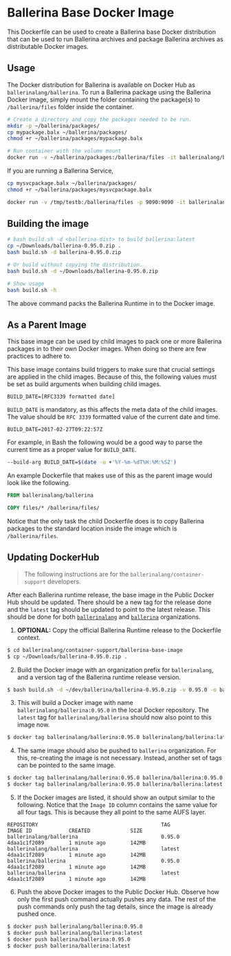 # Ballerina Base Docker Image

This Dockerfile can be used to create a Ballerina base Docker distribution that can be used to run Ballerina archives and package Ballerina archives as distributable Docker images.

## Usage
The Docker distribution for Ballerina is available on Docker Hub as `ballerinalang/ballerina`. To run a Ballerina package using the Ballerina Docker image, simply mount the folder containing the package(s) to `/ballerina/files` folder inside the container. 

```bash
# Create a directory and copy the packages needed to be run.
mkdir -p ~/ballerina/packages/
cp mypackage.balx ~/ballerina/packages/
chmod +r ~/ballerina/packages/mypackage.balx

# Run container with the volume mount
docker run -v ~/ballerina/packages:/ballerina/files -it ballerinalang/ballerina
```

If you are running a Ballerina Service,

```bash
cp mysvcpackage.balx ~/ballerina/packages/
chmod +r ~/ballerina/packages/mysvcpackage.balx

docker run -v /tmp/testb:/ballerina/files -p 9090:9090 -it ballerinalang/ballerina
```

## Building the image
```bash
# bash build.sh -d <ballerina-dist> to build ballerina:latest
cp ~/Downloads/ballerina-0.95.0.zip .
bash build.sh -d ballerina-0.95.0.zip

# Or build without copying the distribution.
bash build.sh -d ~/Downloads/ballerina-0.95.0.zip

# Show usage
bash build.sh -h
```
The above command packs the Ballerina Runtime in to the Docker image.
## As a Parent Image
This base image can be used by child images to pack one or more Ballerina packages in to their own Docker images. When doing so there are few practices to adhere to.

This base image contains build triggers to make sure that crucial settings are applied in the child images. Because of this, the following values must be set as build arguments when building child images.

```
BUILD_DATE=[RFC3339 formatted date]
```

`BUILD_DATE` is mandatory, as this affects the meta data of the child images. The value should be `RFC 3339` formatted value of the current date and time.

```
BUILD_DATE=2017-02-27T09:22:57Z
```

For example, in Bash the following would be a good way to parse the current time as a proper value for `BUILD_DATE`.

```bash
--build-arg BUILD_DATE=$(date -u +'%Y-%m-%dT%H:%M:%SZ')
```

An example Dockerfile that makes use of this as the parent image would look like the following.

```Dockerfile
FROM ballerinalang/ballerina

COPY files/* /ballerina/files/
```

Notice that the only task the child Dockerfile does is to copy Ballerina packages to the standard location inside the image which is `/ballerina/files`.

## Updating DockerHub

> The following instructions are for the `ballerinalang/container-support` developers.

After each Ballerina runtime release, the base image in the Public Docker Hub should be updated. There should be a new tag for the release done and the `latest` tag should be updated to point to the latest release. This should be done for both [`ballerinalang`](https://hub.docker.com/r/ballerinalang/ballerina/) and [`ballerina`](https://hub.docker.com/r/ballerina/ballerina/) organizations.

1. **OPTIONAL:** Copy the official Ballerina Runtime release to the Dockerfile context.
```bash
$ cd ballerinalang/container-support/ballerina-base-image
$ cp ~/Downloads/ballerina-0.95.0.zip .
```

2. Build the Docker image with an organization prefix for `ballerinalang`, and a version tag of the Ballerina runtime release version.

```bash
$ bash build.sh -d ~/dev/ballerina/ballerina-0.95.0.zip -v 0.95.0 -o ballerinalang
```

3. This will build a Docker image with name `ballerinalang/ballerina:0.95.0` in the local Docker repository. The `latest` tag for `ballerinalang/ballerina` should now also point to this image now.
```bash
$ docker tag ballerinalang/ballerina:0.95.0 ballerinalang/ballerina:latest
```

4. The same image should also be pushed to `ballerina` organization. For this, re-creating the image is not necessary. Instead, another set of tags can be pointed to the same image.
```bash
$ docker tag ballerinalang/ballerina:0.95.0 ballerina/ballerina:0.95.0
$ docker tag ballerinalang/ballerina:0.95.0 ballerina/ballerina:latest
```

5. If the Docker images are listed, it should show an output similar to the following. Notice that the `Image ID` column contains the same value for all four tags. This is because they all point to the same AUFS layer.
```
REPOSITORY                                        TAG                                 IMAGE ID            CREATED             SIZE
ballerinalang/ballerina                           0.95.0                              4daa1c1f2089        1 minute ago        142MB
ballerinalang/ballerina                           latest                              4daa1c1f2089        1 minute ago        142MB
ballerina/ballerina                               0.95.0                              4daa1c1f2089        1 minute ago        142MB
ballerina/ballerina                               latest                              4daa1c1f2089        1 minute ago        142MB
```

6. Push the above Docker images to the Public Docker Hub. Observe how only the first push command actually pushes any data. The rest of the push commands only push the tag details, since the image is already pushed once.
```bash
$ docker push ballerinalang/ballerina:0.95.0
$ docker push ballerinalang/ballerina:latest
$ docker push ballerina/ballerina:0.95.0
$ docker push ballerina/ballerina:latest
```